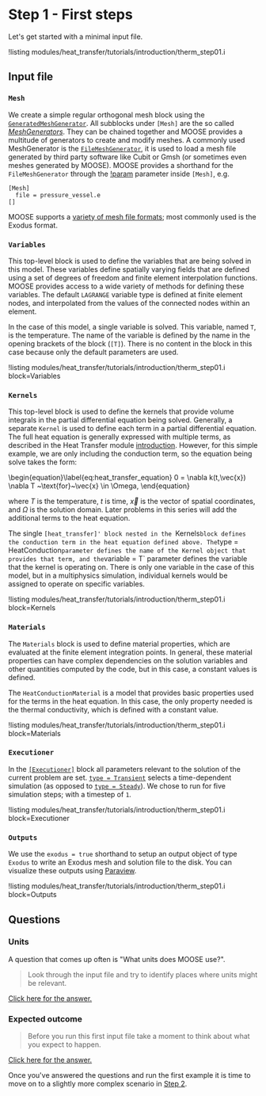 # Step 1 - First steps

Let's get started with a minimal input file.

!listing modules/heat_transfer/tutorials/introduction/therm_step01.i

## Input file

### `Mesh`

We create a simple regular orthogonal mesh block using the
[`GeneratedMeshGenerator`](GeneratedMeshGenerator.md). All subblocks under
`[Mesh]` are the so called [*MeshGenerators*](meshgenerators/MeshGenerator.md).
They can be chained together and MOOSE provides a multitude of generators to
create and modify meshes. A commonly used MeshGenerator is the
[`FileMeshGenerator`](FileMeshGenerator.md), it is used to load a mesh file
generated by third party software like Cubit or Gmsh (or sometimes even meshes
generated by MOOSE). MOOSE provides a shorthand for the `FileMeshGenerator`
through the [!param](/Mesh/FileMesh/file) parameter inside `[Mesh]`, e.g.

```
[Mesh]
  file = pressure_vessel.e
[]
```

MOOSE supports a [variety of mesh file formats](FileMeshGenerator.md); most
commonly used is the Exodus format.

### `Variables`

This top-level block is used to define the variables that are being solved
in this model. These variables define spatially varying fields that are defined
using a set of degrees of freedom and finite element interpolation functions.
MOOSE provides access to a wide variety of methods for defining these variables.
The default `LAGRANGE` variable type is defined at finite element nodes, and
interpolated from the values of the connected nodes within an element.

In the case of this model, a single variable is solved. This variable, named `T`,
is the temperature. The name of the variable is defined by the name in the opening
brackets of the block (`[T]`). There is no content in the block in this case because
only the default parameters are used.

!listing modules/heat_transfer/tutorials/introduction/therm_step01.i block=Variables

### `Kernels`

This top-level block is used to define the kernels that provide volume integrals
in the partial differential equation being solved. Generally, a separate `Kernel`
is used to define each term in a partial differential equation. The full heat equation
is generally expressed with multiple terms, as described in the Heat Transfer module
[introduction](modules/heat_transfer/index.md). However, for this simple example, we are only
including the conduction term, so the equation being solve takes the form:

\begin{equation}\label{eq:heat_transfer_equation}
  0 = \nabla k(t,\vec{x}) \nabla T ~\text{for}~\vec{x} \in \Omega,
\end{equation}

where $T$ is the temperature, $t$ is time, $\vec{x}$ is the vector of spatial coordinates,
and $\Omega$ is the solution domain. Later problems in this series will add the
additional terms to the heat equation.

The single `[heat_transfer]' block nested in the `Kernels` block defines the conduction
term in the heat equation defined above. The `type = HeatConduction` parameter defines
the name of the Kernel object that provides that term, and the `variable = T` parameter
defines the variable that the kernel is operating on. There is only one variable in the case
of this model, but in a multiphysics simulation, individual kernels would be assigned
to operate on specific variables.

!listing modules/heat_transfer/tutorials/introduction/therm_step01.i block=Kernels

### `Materials`

The `Materials` block is used to define material properties, which are evaluated at
the finite element integration points. In general, these material properties can
have complex dependencies on the solution variables and other quantities computed
by the code, but in this case, a constant values is defined.

The `HeatConductionMaterial` is a model that provides basic properties used for
the terms in the heat equation. In this case, the only property needed is the thermal
conductivity, which is defined with a constant value.

!listing modules/heat_transfer/tutorials/introduction/therm_step01.i block=Materials

### `Executioner`

In the [`[Executioner]`](Executioner/index.md) block all parameters relevant to the solution of the current
problem are set. [`type = Transient`](Transient.md) selects a time-dependent simulation (as
opposed to [`type = Steady`](Steady.md)). We chose to run for five simulation steps; with a
timestep of `1`.

!listing modules/heat_transfer/tutorials/introduction/therm_step01.i block=Executioner

### `Outputs`

We use the `exodus = true` shorthand to setup an output object of type `Exodus` to write
an Exodus mesh and solution file to the disk. You can visualize these outputs using
[Paraview](https://www.paraview.org).

!listing modules/heat_transfer/tutorials/introduction/therm_step01.i block=Outputs

## Questions

### Units

A question that comes up often is "What units does MOOSE use?".

>  Look through the input file and try to identify places where units might be
>  relevant.

[Click here for the answer.](heat_transfer/tutorials/introduction/answer01a.md)

### Expected outcome

> Before you run this first input file take a moment to think about what you
> expect to happen.

[Click here for the answer.](heat_transfer/tutorials/introduction/answer01b.md)

Once you've answered the questions and run the first example it is time to move
on to a slightly more complex scenario in [Step 2](heat_transfer/tutorials/introduction/therm_step02.md).

